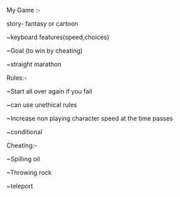 My Game :-

story- fantasy or cartoon

~keyboard features(speed,choices)

~Goal (to win by cheating)

~straight marathon

Rules:-

~Start all over again if you fail

~can use unethical rules

~Increase non playing character speed at the time passes 

~conditional

Cheating:-

~Spilling oil

~Throwing rock

~teleport


